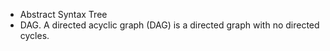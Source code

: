 * Abstract Syntax Tree
* DAG. A directed acyclic graph (DAG) is a directed graph with no directed cycles.